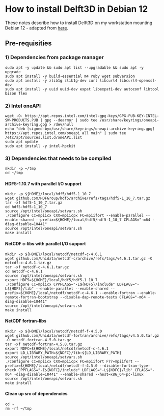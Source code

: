 # How to install Delft3D in Debian 12
These notes describe how to install Delft3D on my workstation mounting Debian 12 - adapted from [here](https://gist.github.com/H0R5E/c4af6db788b227de702a12e01b64cf46).
## Pre-requisities
### 1) Dependencies from package manager
```
sudo apt -y update && sudo apt list --upgradable && sudo apt -y upgrade
sudo apt install -y build-essential m4 ruby wget subversion
sudo apt install -y zlib1g zlib1g-dev curl libcurl4 libcurl4-openssl-dev
sudo apt install -y uuid uuid-dev expat libexpat1-dev autoconf libtool bison flex
```
### 2) Intel oneAPI
```
wget -O- https://apt.repos.intel.com/intel-gpg-keys/GPG-PUB-KEY-INTEL-SW-PRODUCTS.PUB | gpg --dearmor | sudo tee /usr/share/keyrings/oneapi-archive-keyring.gpg > /dev/null
echo "deb [signed-by=/usr/share/keyrings/oneapi-archive-keyring.gpg] https://apt.repos.intel.com/oneapi all main" | sudo tee /etc/apt/sources.list.d/oneAPI.list
sudo apt update
sudo apt install -y intel-hpckit
```
### 3) Dependencies that needs to be compiled
```
mkdir -p ~/tmp
cd ~/tmp
```
#### HDF5-1.10.7 with parallel I/O support
```
mkdir -p ${HOME}/local/hdf5/hdf5-1_10_7
wget github.com/HDFGroup/hdf5/archive/refs/tags/hdf5-1_10_7.tar.gz
tar -xf hdf5-1_10_7.tar.gz
cd hdf5-hdf5-1_10_7
source /opt/intel/oneapi/setvars.sh
./configure CC=mpiicx CXX=mpiicpx FC=mpiifort --enable-parallel --enable-shared --prefix=${HOME}/local/hdf5/hdf5-1_10_7 CFLAGS="-m64 -diag-disable=10441"
source /opt/intel/oneapi/setvars.sh
make install
```
#### NetCDF c-libs with parallel I/O support
```
mkdir -p ${HOME}/local/netcdf/netcdf-c-4.6.1
wget github.com/Unidata/netcdf-c/archive/refs/tags/v4.6.1.tar.gz -O netcdf-c-4.6.1.tar.gz
tar -xf netcdf-c-4.6.1.tar.gz
cd netcdf-c-4.6.1
source /opt/intel/oneapi/setvars.sh
export HDF5=${HOME}/local/hdf5/hdf5-1_10_7
./configure CC=mpiicx CPPFLAGS="-I${HDF5}/include" LDFLAGS="-L${HDF5}/lib" --enable-parallel --enable-shared --prefix=${HOME}/local/netcdf/netcdf-c-4.6.1 --enable-fortran --enable-remote-fortran-bootstrap --disable-dap-remote-tests CFLAGS="-m64 -diag-disable=10441"
source /opt/intel/oneapi/setvars.sh
make install
```
#### NetCDF fortran-libs
```
mkdir -p ${HOME}/local/netcdf/netcdf-f-4.5.0
wget github.com/Unidata/netcdf-fortran/archive/refs/tags/v4.5.0.tar.gz -O netcdf-fortran-4.5.0.tar.gz
tar -xf netcdf-fortran-4.5.0.tar.gz
export NDFC=${HOME}/local/netcdf/netcdf-c-4.6.1
export LD_LIBRARY_PATH=${NDFC}/lib:${LD_LIBRARY_PATH}
source /opt/intel/oneapi/setvars.sh
./configure CC=mpiicx CXX=mpiicpx FC=mpiifort F77=mpiifort --prefix=${HOME}/local/netcdf/netcdf-f-4.5.0 --disable-fortran-type-check CPPFLAGS="-I${NDFC}/include" LDFLAGS="-L${NDFC}/lib" CFLAGS="-m64 -diag-disable=10441" --enable-shared --host=x86_64-pc-linux
source /opt/intel/oneapi/setvars.sh
make install
```
#### Clean up src of dependencies
```
cd ~
rm -rf ~/tmp
```
